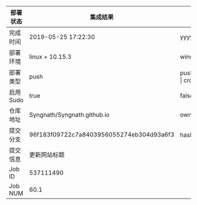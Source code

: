部署状态 | 集成结果 | 参考值
---|---|---
完成时间 | 2019-05-25 17:22:30 | yyyy-mm-dd hh:mm:ss
部署环境 | linux + 10.15.3 | window \| linux + stable
部署类型 | push | push \| pull_request \| api \| cron
启用Sudo | true | false \| true
仓库地址 | Syngnath/Syngnath.github.io | owner_name/repo_name
提交分支 | 96f183f09722c7a8403956055274eb304d93a6f3 | hash 16位
提交信息 | 更新网站标题 |
Job ID   | 537111490 |
Job NUM  | 60.1 |
